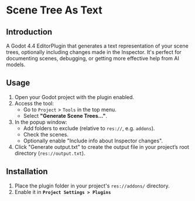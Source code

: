 # Scene Tree As Text

## Introduction
A Godot 4.4 EditorPlugin that generates a text representation of your scene trees, optionally including changes made in the Inspector. It's perfect for documenting scenes, debugging, or getting more effective help from AI models.


## Usage
1. Open your Godot project with the plugin enabled.
2. Access the tool:
   - Go to `Project` > `Tools` in the top menu.
   - Select **"Generate Scene Trees..."**.
3. In the popup window:
   - Add folders to exclude (relative to `res://`, e.g. `addons`).
   - Check the scenes.
   - Optionally enable "Include info about Inspector changes".
4. Click "Generate output.txt" to create the output file in your project’s root directory (`res://output.txt`).


## Installation
1. Place the plugin folder in your project's `res://addons/` directory.
2. Enable it in **`Project Settings > Plugins`**